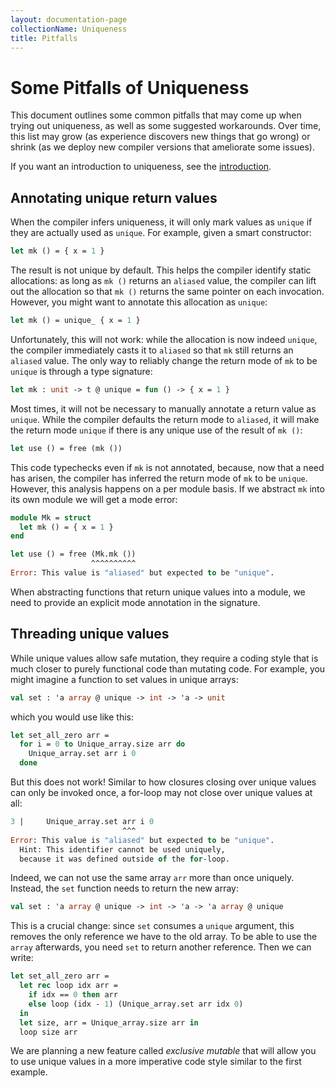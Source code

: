 ```yaml
---
layout: documentation-page
collectionName: Uniqueness
title: Pitfalls
---
```


# Some Pitfalls of Uniqueness

This document outlines some common pitfalls that may come up when trying out
uniqueness, as well as some suggested workarounds. Over time, this list may grow
(as experience discovers new things that go wrong) or shrink (as we deploy new
compiler versions that ameliorate some issues).

If you want an introduction to uniqueness, see the [introduction](intro.md).

## Annotating unique return values

When the compiler infers uniqueness, it will only mark values as `unique` if
they are actually used as `unique`. For example, given a smart constructor:

```ocaml
let mk () = { x = 1 }
```

The result is not unique by default. This helps the compiler identify static
allocations: as long as `mk ()` returns an `aliased` value, the compiler can
lift out the allocation so that `mk ()` returns the same pointer on each
invocation. However, you might want to annotate this allocation as `unique`:

```ocaml
let mk () = unique_ { x = 1 }
```

Unfortunately, this will not work: while the allocation is now indeed `unique`,
the compiler immediately casts it to `aliased` so that `mk` still returns an
`aliased` value. The only way to reliably change the return mode of `mk` to be
`unique` is through a type signature:

```ocaml
let mk : unit -> t @ unique = fun () -> { x = 1 }
```

Most times, it will not be necessary to manually annotate a return value as
`unique`. While the compiler defaults the return mode to `aliased`, it will make
the return mode `unique` if there is any unique use of the result of `mk ()`:

```ocaml
let use () = free (mk ())
```

This code typechecks even if `mk` is not annotated, because, now that a need has
arisen, the compiler has inferred the return mode of `mk` to be `unique`.
However, this analysis happens on a per module basis. If we abstract `mk` into
its own module we will get a mode error:

```ocaml
module Mk = struct
  let mk () = { x = 1 }
end

let use () = free (Mk.mk ())
                  ^^^^^^^^^^
Error: This value is "aliased" but expected to be "unique".
```

When abstracting functions that return unique values into a module, we need to
provide an explicit mode annotation in the signature.

## Threading unique values

While unique values allow safe mutation, they require a coding style that is
much closer to purely functional code than mutating code. For example, you might
imagine a function to set values in unique arrays:

```ocaml
val set : 'a array @ unique -> int -> 'a -> unit
```

which you would use like this:

```ocaml
let set_all_zero arr =
  for i = 0 to Unique_array.size arr do
    Unique_array.set arr i 0
  done
```

But this does not work! Similar to how closures closing over unique values can
only be invoked once, a for-loop may not close over unique values at all:

```ocaml
3 |     Unique_array.set arr i 0
                         ^^^
Error: This value is "aliased" but expected to be "unique".
  Hint: This identifier cannot be used uniquely,
  because it was defined outside of the for-loop.
```

Indeed, we can not use the same array `arr` more than once uniquely. Instead,
the `set` function needs to return the new array:

```ocaml
val set : 'a array @ unique -> int -> 'a -> 'a array @ unique
```

This is a crucial change: since `set` consumes a `unique` argument, this removes
the only reference we have to the old array. To be able to use the `array`
afterwards, you need `set` to return another reference. Then we can write:

```ocaml
let set_all_zero arr =
  let rec loop idx arr =
    if idx == 0 then arr
    else loop (idx - 1) (Unique_array.set arr idx 0)
  in
  let size, arr = Unique_array.size arr in
  loop size arr
```

We are planning a new feature called _exclusive mutable_ that will allow you to
use unique values in a more imperative code style similar to the first example.
